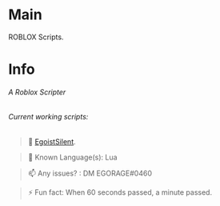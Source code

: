 # Main
ROBLOX Scripts.

# Info

###### A Roblox Scripter

###### Current working scripts:

> 🔭 [EgoistSilent](https://github.com/EgoistRBLX/Main/blob/main/EgoistSilent).


> 🌱 Known Language(s): Lua

> 📫 Any issues? : DM EGORAGE#0460

> ⚡ Fun fact: When 60 seconds passed, a minute passed.

